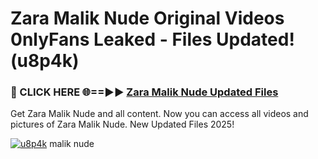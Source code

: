 # Zara Malik Nude Original Videos 0nlyFans Leaked - Files Updated! (u8p4k)

<h3>🔴 CLICK HERE 🌐==►► <a href="https://tinyurl.com/52m3yx9h" rel="nofollow">Zara Malik Nude Updated Files</a></h3>

Get Zara Malik Nude and all content. Now you can access all videos and pictures of Zara Malik Nude. New Updated Files 2025!

[![u8p4k](https://i.imgur.com/TnHtlc8.gif)](https://tinyurl.com/52m3yx9h)
malik nude